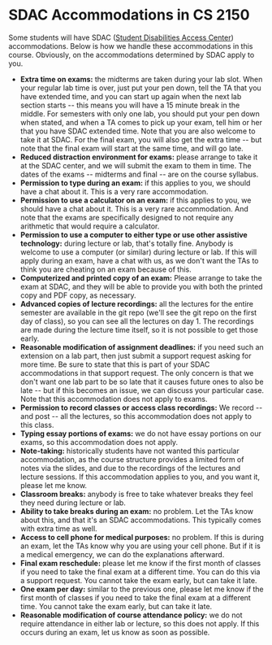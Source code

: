 SDAC Accommodations in CS 2150
==============================

Some students will have SDAC ([Student Disabilities Access Center](https://www.studenthealth.virginia.edu/SDAC)) accommodations.  Below is how we handle these accommodations in this course.  Obviously, on the accommodations determined by SDAC apply to you.


- **Extra time on exams:** the midterms are taken during your lab slot.  When your regular lab time is over, just put your pen down, tell the TA that you have extended time, and you can start up again when the next lab section starts -- this means you will have a 15 minute break in the middle.  For semesters with only one lab, you should put your pen down when stated, and when a TA comes to pick up your exam, tell him or her that you have SDAC extended time.  Note that you are also welcome to take it at SDAC.  For the final exam, you will also get the extra time -- but note that the final exam will start at the same time, and will go late.
- **Reduced distraction environment for exams:** please arrange to take it at the SDAC center, and we will submit the exam to them in time.  The dates of the exams -- midterms and final -- are on the course syllabus.
- **Permission to type during an exam:** if this applies to you, we should have a chat about it.  This is a very rare accommodation.
- **Permission to use a calculator on an exam:** if this applies to you, we should have a chat about it.  This is a very rare accommodation.  And note that the exams are specifically designed to not require any arithmetic that would require a calculator.
- **Permission to use a computer to either type or use other assistive technology:** during lecture or lab, that's totally fine.  Anybody is welcome to use a computer (or similar) during lecture or lab.  If this will apply during an exam, have a chat with us, as we don't want the TAs to think you are cheating on an exam because of this.
- **Computerized and printed copy of an exam:** Please arrange to take the exam at SDAC, and they will be able to provide you with both the printed copy and PDF copy, as necessary.
- **Advanced copies of lecture recordings:** all the lectures for the entire semester are available in the git repo (we'll see the git repo on the first day of class), so you can see all the lectures on day 1.  The recordings are made during the lecture time itself, so it is not possible to get those early.
- **Reasonable modification of assignment deadlines:** if you need such an extension on a lab part, then just submit a support request asking for more time.  Be sure to state that this is part of your SDAC accommodations in that support request.  The only concern is that we don't want one lab part to be so late that it causes future ones to also be late -- but if this becomes an issue, we can discuss your particular case.  Note that this accommodation does not apply to exams.
- **Permission to record classes or access class recordings:** We record -- and post -- all the lectures, so this accommodation does not apply to this class.
- **Typing essay portions of exams:** we do not have essay portions on our exams, so this accommodation does not apply.
- **Note-taking:** historically students have not wanted this particular accommodation, as the course structure provides a limited form of notes via the slides, and due to the recordings of the lectures and lecture sessions.  If this accommodation applies to you, and you want it, please let me know.
- **Classroom breaks:** anybody is free to take whatever breaks they feel they need during lecture or lab.
- **Ability to take breaks during an exam:** no problem.  Let the TAs know about this, and that it's an SDAC accommodations.  This typically comes with extra time as well.
- **Access to cell phone for medical purposes:** no problem.  If this is during an exam, let the TAs know why you are using your cell phone.  But if it is a medical emergency, we can do the explanations afterward.
- **Final exam reschedule:** please let me know if the first month of classes if you need to take the final exam at a different time.  You can do this via a support request.  You cannot take the exam early, but can take it late.
- **One exam per day:** similar to the previous one, please let me know if the first month of classes if you need to take the final exam at a different time.  You cannot take the exam early, but can take it late.
- **Reasonable modification of course attendance policy:** we do not require attendance in either lab or lecture, so this does not apply.  If this occurs during an exam, let us know as soon as possible.
